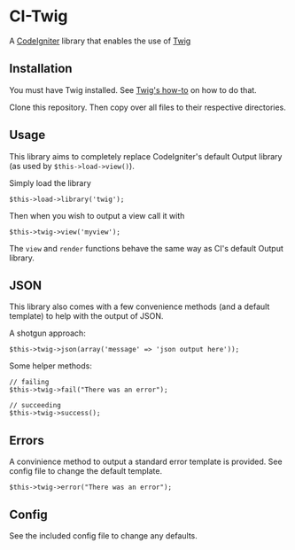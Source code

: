 # CI-Twig

A [CodeIgniter](http://codeigniter.com) library that enables the use of [Twig](http://twig.sensiolabs.org/)

## Installation

You must have Twig installed. See [Twig's how-to](http://twig.sensiolabs.org/doc/intro.html#installation) on how to do that.

Clone this repository. Then copy over all files to their respective directories.

## Usage

This library aims to completely replace CodeIgniter's default Output library (as used by `$this->load->view()`).

Simply load the library

    $this->load->library('twig');
    
Then when you wish to output a view call it with

    $this->twig->view('myview');
    
The `view` and `render` functions behave the same way as CI's default Output library.

## JSON

This library also comes with a few convenience methods (and a default template) to help with the output of JSON.

A shotgun approach:

    $this->twig->json(array('message' => 'json output here'));
    
Some helper methods:

    // failing
    $this->twig->fail("There was an error");
    
    // succeeding
    $this->twig->success();
    
## Errors

A convinience method to output a standard error template is provided. See config file to change the default template.

    $this->twig->error("There was an error");
    
## Config

See the included config file to change any defaults.